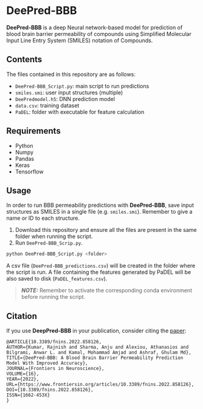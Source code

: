 # DeePred-BBB

**DeePred-BBB** is a deep Neural network-based model for prediction of blood brain barrier permeability of compounds using 
Simplified Molecular Input Line Entry System (SMILES) notation of Compounds.

## Contents

The files contained in this repository are as follows:
 * ``DeePred-BBB_Script.py``: main script to run predictions
 * ``smiles.smi``: user input structures (multiple)
 * ``DeePredmodel.h5``: DNN prediction model
 * ``data.csv``: training dataset
 * ``PaDEL``: folder with executable for feature calculation

## Requirements

* Python
* Numpy
* Pandas
* Keras
* Tensorflow

## Usage

In order to run BBB permeability predictions with **DeePred-BBB**, save input structures as SMILES in a single 
file (e.g. ``smiles.smi``). Remember to give a name or ID to each structure.
 
1. Download this repository and ensure all the files are present in the same folder when running the script.
2. Run ``DeePred-BBB_Scrip.py``. 
  ```bash
  python DeePred-BBB_Script.py <folder>
  ```
   A csv file (``DeePred-BBB_predictions.csv``) will be created in the folder where the script is run.
   A file containing the features generated by PaDEL will be also saved to disk (``PaDEL_features.csv``).
  
> **_NOTE:_** Remember to activate the corresponding conda environment before running the script.

## Citation

If you use **DeepPred-BBB** in your publication, consider citing the [paper](https://doi.org/10.3389/fnins.2022.858126):
```
@ARTICLE{10.3389/fnins.2022.858126,
AUTHOR={Kumar, Rajnish and Sharma, Anju and Alexiou, Athanasios and Bilgrami, Anwar L. and Kamal, Mohammad Amjad and Ashraf, Ghulam Md},   
TITLE={DeePred-BBB: A Blood Brain Barrier Permeability Prediction Model With Improved Accuracy},      
JOURNAL={Frontiers in Neuroscience},      
VOLUME={16},           
YEAR={2022},     
URL={https://www.frontiersin.org/articles/10.3389/fnins.2022.858126},       
DOI={10.3389/fnins.2022.858126},      	
ISSN={1662-453X}
}
```


